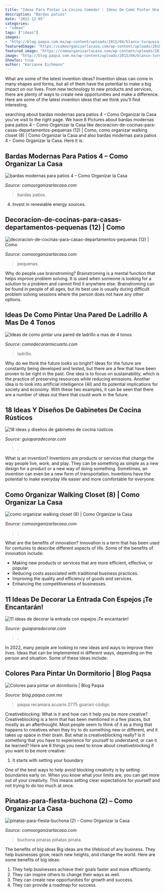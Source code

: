 ```yaml
---
title: "Ideas Para Pintar La Cocina Comedor : Ideas De Como Pintar Una Pared De Ladrillo A Mas De 4 Tonos"
description: "Bardas patios"
date: "2022-12-05"
categories:
- "ideas"
tags: ["ideas"]
images:
- "http://blog.paqsa.com.mx/wp-content/uploads/2015/04/blanco-turquesa-recamara.jpg"
featuredImage: "https://comoorganizarlacasa.com/wp-content/uploads/2018/03/bardas-modernas-para-patios-4.jpg"
featured_image: "https://comoorganizarlacasa.com/wp-content/uploads/2018/03/bardas-modernas-para-patios-4.jpg"
image: "http://blog.paqsa.com.mx/wp-content/uploads/2015/04/blanco-turquesa-recamara.jpg"
ShowToc: true
author: "Karianne Eichmann"
---
```



What are some of the latest invention ideas?
Invention ideas can come in many shapes and forms, but all of them have the potential to make a big impact on our lives. From new technology to new products and services, there are plenty of ways to create new opportunities and make a difference. Here are some of the latest invention ideas that we think you'll find interesting.

	

		
searching about bardas modernas para patios 4 – Como Organizar la Casa you've visit to the right page. We have 8 Pictures about bardas modernas para patios 4 – Como Organizar la Casa like decoracion-de-cocinas-para-casas-departamentos-pequenas (12) | Como, como organizar walking closet (8) | Como Organizar la Casa and also bardas modernas para patios 4 – Como Organizar la Casa. Here it is:
		
    
## Bardas Modernas Para Patios 4 – Como Organizar La Casa

<img loading=lazy src="https://comoorganizarlacasa.com/wp-content/uploads/2018/03/bardas-modernas-para-patios-4.jpg" onerror="this.onerror=null;this.src='https://tse4.mm.bing.net/th?id=OIP.v4052vnODtsDy1lAM1R2gAHaE8&amp;pid=15.1';" alt="bardas modernas para patios 4 – Como Organizar la Casa">

_Source: comoorganizarlacasa.com_

>bardas patios. 

	

4. Invest in renewable energy sources. 

    
## Decoracion-de-cocinas-para-casas-departamentos-pequenas (12) | Como

<img loading=lazy src="https://comoorganizarlacasa.com/wp-content/uploads/2015/12/decoracion-de-cocinas-para-casas-departamentos-pequenas-12.jpg" onerror="this.onerror=null;this.src='https://tse4.mm.bing.net/th?id=OIP.49sP2D7YMkn-7t96YmdrnAHaLH&amp;pid=15.1';" alt="decoracion-de-cocinas-para-casas-departamentos-pequenas (12) | Como">

_Source: comoorganizarlacasa.com_

>pequenas. 

	

Why do people use brainstroming?
Brainstroming is a mental function that helps improve problem solving. It is used when someone is looking for a solution to a problem and cannot find it anywhere else. Brainstroming can be found in people of all ages, but its best use is usually during difficult problem solving sessions where the person does not have any other options.

    
## Ideas De Como Pintar Una Pared De Ladrillo A Mas De 4 Tonos

<img loading=lazy src="https://comodecorarmicuarto.com/wp-content/uploads/2020/11/como-pintar-una-pared-de-ladrillo-para-cocinas.jpg" onerror="this.onerror=null;this.src='https://tse4.mm.bing.net/th?id=OIP.JEc6CBlpJOxmYNbImxLyJQAAAA&amp;pid=15.1';" alt="Ideas de como pintar una pared de ladrillo a mas de 4 tonos">

_Source: comodecorarmicuarto.com_

>ladrillo. 

	

Why do we think the future looks so bright?
Ideas for the future are constantly being developed and tested, but there are a few that have been proven to be right in the past. One idea is to focus on sustainability, which is the practice of preserving resources while reducing emissions. Another idea is to look into artificial intelligence (AI) and its potential implications for society and economy. With these two examples, it can be seen that there are a number of ideas out there that could work in the future.

    
## 18 Ideas Y Diseños De Gabinetes De Cocina Rústicos

<img loading=lazy src="https://www.guiaparadecorar.com/wp-content/uploads/2019/01/Ideas-y-disenos-de-gabinetes-para-cocina-rusticos17.jpg" onerror="this.onerror=null;this.src='https://tse1.mm.bing.net/th?id=OIP.7iMSoRGkz3EmrHyLv-HQxQHaLb&amp;pid=15.1';" alt="18 ideas y diseños de gabinetes de cocina rústicos">

_Source: guiaparadecorar.com_

>. 

	

What is an invention?
Inventions are products or services that change the way people live, work, and play. They can be something as simple as a new design for a product or a new way of doing something. Sometimes, an invention can even be a new form of transportation. Inventions have the potential to make everyday life easier and more comfortable for everyone.

    
## Como Organizar Walking Closet (8) | Como Organizar La Casa

<img loading=lazy src="https://comoorganizarlacasa.com/wp-content/uploads/2016/03/como-organizar-walking-closet-8-225x300.jpg" onerror="this.onerror=null;this.src='https://tse2.mm.bing.net/th?id=OIP.5kn3v_BfqWdhouJiYB7wSgAAAA&amp;pid=15.1';" alt="como organizar walking closet (8) | Como Organizar la Casa">

_Source: comoorganizarlacasa.com_

>. 

	

What are the benefits of innovation?
Innovation is a term that has been used for centuries to describe different aspects of life. Some of the benefits of innovation include: 
- Making new products or services that are more efficient, effective, or popular.
- Reducing costs associated with traditional business practices.
- Improving the quality and efficiency of goods and services. 
- Enhancing the competitiveness of businesses.

    
## 11 Ideas De Decorar La Entrada Con Espejos ¡Te Encantarán!

<img loading=lazy src="https://www.guiaparadecorar.com/wp-content/uploads/2019/01/ideas-de-decorar-la-entrada-con-espejos5.jpg" onerror="this.onerror=null;this.src='https://tse2.mm.bing.net/th?id=OIP.OnHqXM1dugRek1DMKtVlKQHaLH&amp;pid=15.1';" alt="11 ideas de decorar la entrada con espejos ¡Te encantarán!">

_Source: guiaparadecorar.com_

>. 

	

In 2022, many people are looking to new ideas and ways to improve their lives. Ideas that can be implemented in different ways, depending on the person and situation. Some of these ideas include: 

    
## Colores Para Pintar Un Dormitorio | Blog Paqsa

<img loading=lazy src="http://blog.paqsa.com.mx/wp-content/uploads/2015/04/blanco-turquesa-recamara.jpg" onerror="this.onerror=null;this.src='https://tse1.mm.bing.net/th?id=OIP.vp8hu85mD8bAfX2czJyBywHaFQ&amp;pid=15.1';" alt="Colores para pintar un dormitorio | Blog Paqsa">

_Source: blog.paqsa.com.mx_

>paqsa recamara acuario 2775 guarani código. 

	

Creativeblocking: What is it and how can it help you be more creative?
Creativeblocking is a term that has been mentioned in a few places, but mostly as an afterthought. Most people seem to think of it as a thing that happens to creatives when they try to do something new or different, and it takes up space in their brain. But what is creativeblocking really? Is it something that you have to experience for yourself to understand, or can it be learned? Here are 8 things you need to know about creativeblocking if you want to be more creative: 
1) It starts with setting your boundary

One of the best ways to help avoid blocking creativity is by setting boundaries early on. When you know what your limits are, you can get more out of your creativity. This means setting clear expectations for yourself and not trying to do too much at once.

    
## Pinatas-para-fiesta-buchona (2) – Como Organizar La Casa

<img loading=lazy src="https://comoorganizarlacasa.com/wp-content/uploads/2021/05/pinatas-para-fiesta-buchona-2.jpg" onerror="this.onerror=null;this.src='https://tse4.mm.bing.net/th?id=OIP.pXBmsGvQtf3vqrZ3in3XYQHaNK&amp;pid=15.1';" alt="pinatas-para-fiesta-buchona (2) – Como Organizar la Casa">

_Source: comoorganizarlacasa.com_

>buchona pinatas piñatas pinata. 

	

The benefits of big ideas
Big ideas are the lifeblood of any business. They help businesses grow, reach new heights, and change the world. Here are some benefits of big ideas:
1. They help businesses achieve their goals faster and more efficiently.
2. They can inspire others to change their ways as well.
3. They can create new opportunities for growth and success.
4. They can provide a roadmap for success.

